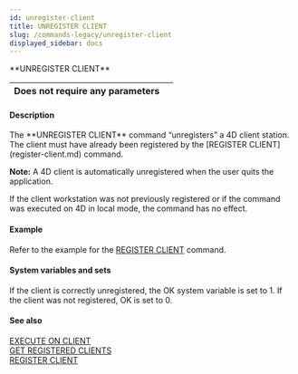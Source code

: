```yaml
---
id: unregister-client
title: UNREGISTER CLIENT
slug: /commands-legacy/unregister-client
displayed_sidebar: docs
---
```


<!--REF #_command_.UNREGISTER CLIENT.Syntax-->**UNREGISTER CLIENT**<!-- END REF-->
<!--REF #_command_.UNREGISTER CLIENT.Params-->
| Does not require any parameters |  |
| --- | --- |

<!-- END REF-->

#### Description 

<!--REF #_command_.UNREGISTER CLIENT.Summary-->The **UNREGISTER CLIENT** command “unregisters” a 4D client station.<!-- END REF--> The client must have already been registered by the [REGISTER CLIENT](register-client.md) command. 

**Note:** A 4D client is automatically unregistered when the user quits the application. 

If the client workstation was not previously registered or if the command was executed on 4D in local mode, the command has no effect. 

#### Example 

Refer to the example for the [REGISTER CLIENT](register-client.md) command.

#### System variables and sets 

If the client is correctly unregistered, the OK system variable is set to 1\. If the client was not registered, OK is set to 0.

#### See also 

[EXECUTE ON CLIENT](execute-on-client.md)  
[GET REGISTERED CLIENTS](get-registered-clients.md)  
[REGISTER CLIENT](register-client.md)  
